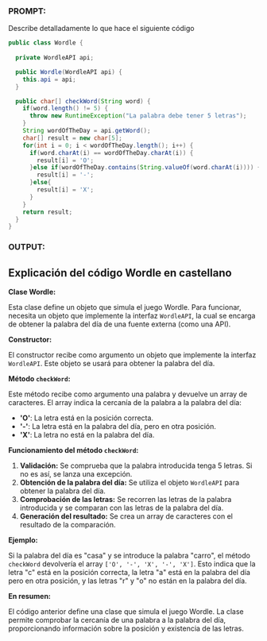 ### PROMPT: 

Describe detalladamente lo que hace el siguiente código

```java
public class Wordle {
   
  private WordleAPI api;

  public Wordle(WordleAPI api) {
    this.api = api;
  }

  public char[] checkWord(String word) {
    if(word.length() != 5) {
      throw new RuntimeException("La palabra debe tener 5 letras");
    }
    String wordOfTheDay = api.getWord();
    char[] result = new char[5];
    for(int i = 0; i < wordOfTheDay.length(); i++) {
      if(word.charAt(i) == wordOfTheDay.charAt(i)) {
        result[i] = 'O';
      }else if(wordOfTheDay.contains(String.valueOf(word.charAt(i)))) {
        result[i] = '-';
      }else{
        result[i] = 'X';
      }
    }
    return result;
  }
}
```

### OUTPUT:

## Explicación del código Wordle en castellano

**Clase Wordle:**

Esta clase define un objeto que simula el juego Wordle. Para funcionar, necesita un objeto que implemente la interfaz `WordleAPI`, la cual se encarga de obtener la palabra del día de una fuente externa (como una API).

**Constructor:**

El constructor recibe como argumento un objeto que implemente la interfaz `WordleAPI`. Este objeto se usará para obtener la palabra del día.

**Método `checkWord`:**

Este método recibe como argumento una palabra y devuelve un array de caracteres. El array indica la cercanía de la palabra a la palabra del día:

* **'O'**: La letra está en la posición correcta.
* **'-'**: La letra está en la palabra del día, pero en otra posición.
* **'X'**: La letra no está en la palabra del día.

**Funcionamiento del método `checkWord`:**

1. **Validación:** Se comprueba que la palabra introducida tenga 5 letras. Si no es así, se lanza una excepción.
2. **Obtención de la palabra del día:** Se utiliza el objeto `WordleAPI` para obtener la palabra del día.
3. **Comprobación de las letras:** Se recorren las letras de la palabra introducida y se comparan con las letras de la palabra del día.
4. **Generación del resultado:** Se crea un array de caracteres con el resultado de la comparación.

**Ejemplo:**

Si la palabra del día es "casa" y se introduce la palabra "carro", el método `checkWord` devolvería el array `['O', '-', 'X', '-', 'X']`. Esto indica que la letra "c" está en la posición correcta, la letra "a" está en la palabra del día pero en otra posición, y las letras "r" y "o" no están en la palabra del día.

**En resumen:**

El código anterior define una clase que simula el juego Wordle. La clase permite comprobar la cercanía de una palabra a la palabra del día, proporcionando información sobre la posición y existencia de las letras.
